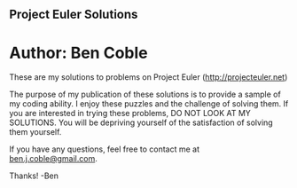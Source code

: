 Project Euler Solutions
----------
Author: Ben Coble
==========

These are my solutions to problems on Project Euler (http://projecteuler.net)

The purpose of my publication of these solutions is to provide a sample
of my coding ability. I enjoy these puzzles and the challenge of solving them.
If you are interested in trying these problems, DO NOT LOOK AT MY SOLUTIONS. 
You will be depriving yourself of the satisfaction of solving them yourself. 

If you have any questions, feel free to contact me at ben.j.coble@gmail.com.

Thanks!
-Ben